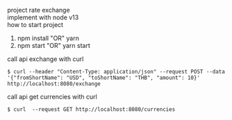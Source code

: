 project rate exchange   
implement with node v13   
how to start project   
1. npm install "OR" yarn   
2. npm start "OR" yarn start

call api exchange with curl   
```
$ curl --header "Content-Type: application/json" --request POST --data '{"fromShortName": "USD", "toShortName": "THB", "amount": 10}' http://localhost:8080/exchange
```

call api get currencies with curl   
```
$ curl  --request GET http://localhost:8080/currencies
```